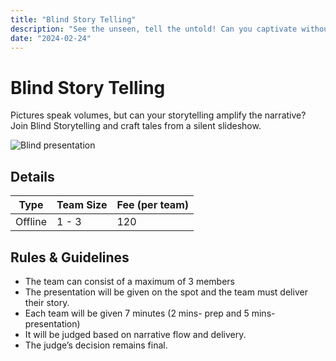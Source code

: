 ```yaml
---
title: "Blind Story Telling"
description: "See the unseen, tell the untold! Can you captivate without words."
date: "2024-02-24"
---
```


# Blind Story Telling

Pictures speak volumes, but can your storytelling amplify the narrative? Join Blind Storytelling and craft tales from a silent slideshow.

<img src="/posters/2023/5.png" alt="Blind presentation" class="w-full lg:w-96 mx-auto object-cover" />

## Details

| Type    | Team Size | Fee (per team) |
| ------- | --------- | -------------- |
| Offline | 1 - 3     | 120            |

## Rules & Guidelines

-   The team can consist of a maximum of 3 members
-   The presentation will be given on the spot and the team must deliver their story.
-   Each team will be given 7 minutes (2 mins- prep and 5 mins-presentation)
-   It will be judged based on narrative flow and delivery. 
-   The judge’s decision remains final.

